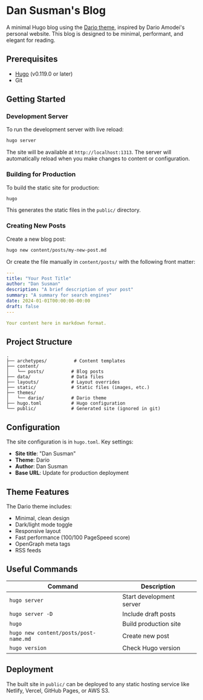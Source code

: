 # Dan Susman's Blog

A minimal Hugo blog using the [Dario theme](https://github.com/dansusman/dario), inspired by Dario Amodei's personal website. This blog is designed to be minimal, performant, and elegant for reading.

## Prerequisites

- [Hugo](https://gohugo.io/installation/) (v0.119.0 or later)
- Git

## Getting Started

### Development Server

To run the development server with live reload:

```bash
hugo server
```

The site will be available at `http://localhost:1313`. The server will automatically reload when you make changes to content or configuration.

### Building for Production

To build the static site for production:

```bash
hugo
```

This generates the static files in the `public/` directory.

### Creating New Posts

Create a new blog post:

```bash
hugo new content/posts/my-new-post.md
```

Or create the file manually in `content/posts/` with the following front matter:

```yaml
---
title: "Your Post Title"
author: "Dan Susman"
description: "A brief description of your post"
summary: "A summary for search engines"
date: 2024-01-01T00:00:00-00:00
draft: false
---

Your content here in markdown format.
```

## Project Structure

```
.
├── archetypes/          # Content templates
├── content/
│   └── posts/          # Blog posts
├── data/               # Data files
├── layouts/            # Layout overrides
├── static/             # Static files (images, etc.)
├── themes/
│   └── dario/          # Dario theme
├── hugo.toml           # Hugo configuration
└── public/             # Generated site (ignored in git)
```

## Configuration

The site configuration is in `hugo.toml`. Key settings:

- **Site title**: "Dan Susman"
- **Theme**: Dario
- **Author**: Dan Susman
- **Base URL**: Update for production deployment

## Theme Features

The Dario theme includes:

- Minimal, clean design
- Dark/light mode toggle
- Responsive layout
- Fast performance (100/100 PageSpeed score)
- OpenGraph meta tags
- RSS feeds

## Useful Commands

| Command | Description |
|---------|-------------|
| `hugo server` | Start development server |
| `hugo server -D` | Include draft posts |
| `hugo` | Build production site |
| `hugo new content/posts/post-name.md` | Create new post |
| `hugo version` | Check Hugo version |

## Deployment

The built site in `public/` can be deployed to any static hosting service like Netlify, Vercel, GitHub Pages, or AWS S3.